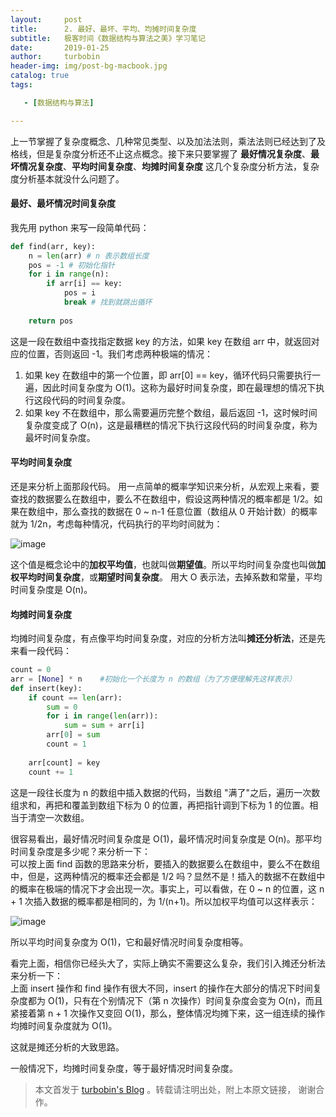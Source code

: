 ```yaml
---
layout:     post
title:      2. 最好、最坏、平均、均摊时间复杂度
subtitle:   极客时间《数据结构与算法之美》学习笔记
date:       2019-01-25
author:     turbobin
header-img: img/post-bg-macbook.jpg
catalog: true
tags:

   - [数据结构与算法]

---
```

上一节掌握了复杂度概念、几种常见类型、以及加法法则，乘法法则已经达到了及格线，但是复杂度分析还不止这点概念。接下来只要掌握了 **最好情况复杂度**、**最坏情况复杂度**、**平均时间复杂度**、**均摊时间复杂度** 这几个复杂度分析方法，复杂度分析基本就没什么问题了。

#### 最好、最坏情况时间复杂度
我先用 python 来写一段简单代码：
```python
def find(arr, key):
    n = len(arr) # n 表示数组长度
    pos = -1 # 初始化指针
    for i in range(n):
        if arr[i] == key:
            pos = i
            break # 找到就跳出循环
            
    return pos
```
这是一段在数组中查找指定数据 key 的方法，如果 key 在数组 arr 中，就返回对应的位置，否则返回 -1。我们考虑两种极端的情况：  
1. 如果 key 在数组中的第一个位置，即 arr[0] == key，循环代码只需要执行一遍，因此时间复杂度为 O(1)。这称为最好时间复杂度，即在最理想的情况下执行这段代码的时间复杂度。
2. 如果 key 不在数组中，那么需要遍历完整个数组，最后返回 -1，这时候时间复杂度变成了 O(n)，这是最糟糕的情况下执行这段代码的时间复杂度，称为最坏时间复杂度。

#### 平均时间复杂度
还是来分析上面那段代码。
用一点简单的概率学知识来分析，从宏观上来看，要查找的数据要么在数组中，要么不在数组中，假设这两种情况的概率都是 1/2。如果在数组中，那么查找的数据在 0 ~ n-1 任意位置（数组从 0 开始计数）的概率就为 1/2n，考虑每种情况，代码执行的平均时间就为：

![image](https://static001.geekbang.org/resource/image/36/7f/36c0aabdac69032f8a43368f5e90c67f.jpg)

这个值是概念论中的**加权平均值**，也就叫做**期望值**。所以平均时间复杂度也叫做**加权平均时间复杂度**，或**期望时间复杂度**。
用大 O 表示法，去掉系数和常量，平均时间复杂度是 O(n)。

#### 均摊时间复杂度

均摊时间复杂度，有点像平均时间复杂度，对应的分析方法叫**摊还分析法**，还是先来看一段代码：
```python
count = 0
arr = [None] * n    #初始化一个长度为 n 的数组（为了方便理解先这样表示）
def insert(key):
    if count == len(arr):
        sum = 0 
        for i in range(len(arr)):
            sum = sum + arr[i]
        arr[0] = sum
        count = 1
    
    arr[count] = key
    count += 1
```
这是一段往长度为 n 的数组中插入数据的代码，当数组 "满了"之后，遍历一次数组求和，再把和覆盖到数组下标为 0 的位置，再把指针调到下标为 1 的位置。相当于清空一次数组。

很容易看出，最好情况时间复杂度是 O(1)，最坏情况时间复杂度是 O(n)。那平均时间复杂度是多少呢？来分析一下：  
可以按上面 find 函数的思路来分析，要插入的数据要么在数组中，要么不在数组中，但是，这两种情况的概率还会都是 1/2 吗？显然不是！插入的数据不在数组中的概率在极端的情况下才会出现一次。事实上，可以看做，在 0 ~ n 的位置，这 n + 1 次插入数据的概率都是相同的，为 1/(n+1)。所以加权平均值可以这样表示：

![image](https://static001.geekbang.org/resource/image/6d/ed/6df62366a60336d9de3bc34f488d8bed.jpg)

所以平均时间复杂度为 O(1)，它和最好情况时间复杂度相等。

看完上面，相信你已经头大了，实际上确实不需要这么复杂，我们引入摊还分析法来分析一下：  
上面 insert 操作和 find 操作有很大不同，insert 的操作在大部分的情况下时间复杂度都为 O(1)，只有在个别情况下（第 n 次操作）时间复杂度会变为 O(n)，而且紧接着第 n + 1 次操作又变回 O(1)，那么，整体情况均摊下来，这一组连续的操作均摊时间复杂度就为 O(1)。

这就是摊还分析的大致思路。


一般情况下，均摊时间复杂度，等于最好情况时间复杂度。



> 本文首发于 [turbobin's Blog](https://turbobin.github.io/) 。转载请注明出处，附上本原文链接， 谢谢合作。
